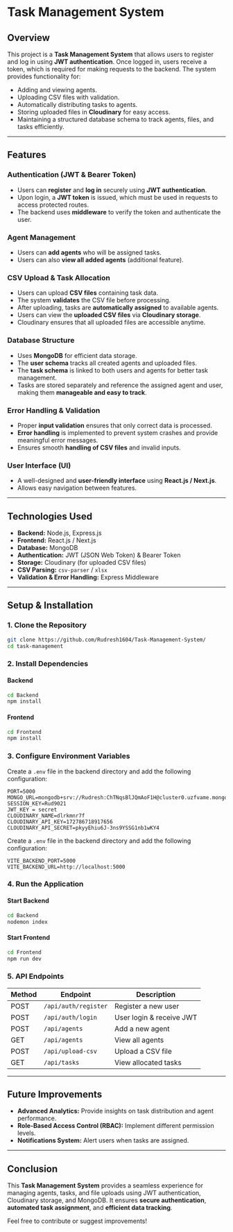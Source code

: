 # Task Management System

## Overview

This project is a **Task Management System** that allows users to register and log in using **JWT authentication**. Once logged in, users receive a token, which is required for making requests to the backend. The system provides functionality for:

- Adding and viewing agents.
- Uploading CSV files with validation.
- Automatically distributing tasks to agents.
- Storing uploaded files in **Cloudinary** for easy access.
- Maintaining a structured database schema to track agents, files, and tasks efficiently.

---

## Features

### **Authentication (JWT & Bearer Token)**

- Users can **register** and **log in** securely using **JWT authentication**.
- Upon login, a **JWT token** is issued, which must be used in requests to access protected routes.
- The backend uses **middleware** to verify the token and authenticate the user.

### **Agent Management**

- Users can **add agents** who will be assigned tasks.
- Users can also **view all added agents** (additional feature).

### **CSV Upload & Task Allocation**

- Users can upload **CSV files** containing task data.
- The system **validates** the CSV file before processing.
- After uploading, tasks are **automatically assigned** to available agents.
- Users can view the **uploaded CSV files** via **Cloudinary storage**.
- Cloudinary ensures that all uploaded files are accessible anytime.

### **Database Structure**

- Uses **MongoDB** for efficient data storage.
- The **user schema** tracks all created agents and uploaded files.
- The **task schema** is linked to both users and agents for better task management.
- Tasks are stored separately and reference the assigned agent and user, making them **manageable and easy to track**.

### **Error Handling & Validation**

- Proper **input validation** ensures that only correct data is processed.
- **Error handling** is implemented to prevent system crashes and provide meaningful error messages.
- Ensures smooth **handling of CSV files** and invalid inputs.

### **User Interface (UI)**

- A well-designed and **user-friendly interface** using **React.js / Next.js**.
- Allows easy navigation between features.

---

## Technologies Used

- **Backend:** Node.js, Express.js
- **Frontend:** React.js / Next.js
- **Database:** MongoDB
- **Authentication:** JWT (JSON Web Token) & Bearer Token
- **Storage:** Cloudinary (for uploaded CSV files)
- **CSV Parsing:** `csv-parser` / `xlsx`
- **Validation & Error Handling:** Express Middleware

---

## Setup & Installation

### **1. Clone the Repository**

```sh
git clone https://github.com/Rudresh1604/Task-Management-System/
cd task-management
```

### **2. Install Dependencies**

#### **Backend**

```sh
cd Backend
npm install
```

#### **Frontend**

```sh
cd Frontend
npm install
```

### **3. Configure Environment Variables**

Create a `.env` file in the backend directory and add the following configuration:

```env
PORT=5000
MONGO_URL=mongodb+srv://Rudresh:ChTNqsBlJQmAoF1H@cluster0.uzfvame.mongodb.net/Task
SESSION_KEY=Rud9021
JWT_KEY = secret
CLOUDINARY_NAME=dlrkmnr7f
CLOUDINARY_API_KEY=172786718917656
CLOUDINARY_API_SECRET=pkyyEhiu6J-3ns9YSSG1nb1wKY4
```

Create a `.env` file in the backend directory and add the following configuration:

```env
VITE_BACKEND_PORT=5000
VITE_BACKEND_URL=http://localhost:5000

```

### **4. Run the Application**

#### **Start Backend**

```sh
cd Backend
nodemon index
```

#### **Start Frontend**

```sh
cd Frontend
npm run dev
```

### **5. API Endpoints**

| Method | Endpoint             | Description              |
| ------ | -------------------- | ------------------------ |
| POST   | `/api/auth/register` | Register a new user      |
| POST   | `/api/auth/login`    | User login & receive JWT |
| POST   | `/api/agents`        | Add a new agent          |
| GET    | `/api/agents`        | View all agents          |
| POST   | `/api/upload-csv`    | Upload a CSV file        |
| GET    | `/api/tasks`         | View allocated tasks     |

---

## Future Improvements

- **Advanced Analytics:** Provide insights on task distribution and agent performance.
- **Role-Based Access Control (RBAC):** Implement different permission levels.
- **Notifications System:** Alert users when tasks are assigned.

---

## Conclusion

This **Task Management System** provides a seamless experience for managing agents, tasks, and file uploads using JWT authentication, Cloudinary storage, and MongoDB. It ensures **secure authentication**, **automated task assignment**, and **efficient data tracking**.

Feel free to contribute or suggest improvements!
